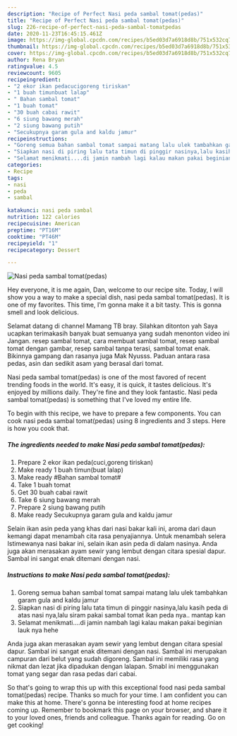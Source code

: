 ```yaml
---
description: "Recipe of Perfect Nasi peda sambal tomat(pedas)"
title: "Recipe of Perfect Nasi peda sambal tomat(pedas)"
slug: 226-recipe-of-perfect-nasi-peda-sambal-tomatpedas
date: 2020-11-23T16:45:15.461Z
image: https://img-global.cpcdn.com/recipes/b5ed03d7a6918d8b/751x532cq70/nasi-peda-sambal-tomatpedas-foto-resep-utama.jpg
thumbnail: https://img-global.cpcdn.com/recipes/b5ed03d7a6918d8b/751x532cq70/nasi-peda-sambal-tomatpedas-foto-resep-utama.jpg
cover: https://img-global.cpcdn.com/recipes/b5ed03d7a6918d8b/751x532cq70/nasi-peda-sambal-tomatpedas-foto-resep-utama.jpg
author: Rena Bryan
ratingvalue: 4.5
reviewcount: 9605
recipeingredient:
- "2 ekor ikan pedacucigoreng tiriskan"
- "1 buah timunbuat lalap"
- " Bahan sambal tomat"
- "1 buah tomat"
- "30 buah cabai rawit"
- "6 siung bawang merah"
- "2 siung bawang putih"
- "Secukupnya garam gula and kaldu jamur"
recipeinstructions:
- "Goreng semua bahan sambal tomat sampai matang lalu ulek tambahkan garam gula and kaldu jamur"
- "Siapkan nasi di piring lalu tata timun di pinggir nasinya,lalu kasih peda di atas nasi nya,lalu siram pakai sambal tomat ikan peda nya.. mantap kan"
- "Selamat menikmati....di jamin nambah lagi kalau makan pakai beginian lauk nya hehe"
categories:
- Recipe
tags:
- nasi
- peda
- sambal

katakunci: nasi peda sambal 
nutrition: 122 calories
recipecuisine: American
preptime: "PT16M"
cooktime: "PT46M"
recipeyield: "1"
recipecategory: Dessert

---
```



![Nasi peda sambal tomat(pedas)](https://img-global.cpcdn.com/recipes/b5ed03d7a6918d8b/751x532cq70/nasi-peda-sambal-tomatpedas-foto-resep-utama.jpg)

Hey everyone, it is me again, Dan, welcome to our recipe site. Today, I will show you a way to make a special dish, nasi peda sambal tomat(pedas). It is one of my favorites. This time, I'm gonna make it a bit tasty. This is gonna smell and look delicious.

Selamat datang di channel Mamang TB bray. Silahkan ditonton yah Saya ucapkan terimakasih banyak buat semuanya yang sudah menonton video ini Jangan. resep sambal tomat, cara membuat sambal tomat, resep sambal tomat dengan gambar, resep sambal tanpa terasi, sambal tomat enak. Bikinnya gampang dan rasanya juga Mak Nyusss. Paduan antara rasa pedas, asin dan sedikit asam yang berasal dari tomat.

Nasi peda sambal tomat(pedas) is one of the most favored of recent trending foods in the world. It's easy, it is quick, it tastes delicious. It's enjoyed by millions daily. They're fine and they look fantastic. Nasi peda sambal tomat(pedas) is something that I've loved my entire life.


To begin with this recipe, we have to prepare a few components. You can cook nasi peda sambal tomat(pedas) using 8 ingredients and 3 steps. Here is how you cook that.

<!--inarticleads1-->

##### The ingredients needed to make Nasi peda sambal tomat(pedas):

1. Prepare 2 ekor ikan peda(cuci,goreng tiriskan)
1. Make ready 1 buah timun(buat lalap)
1. Make ready  #Bahan sambal tomat#
1. Take 1 buah tomat
1. Get 30 buah cabai rawit
1. Take 6 siung bawang merah
1. Prepare 2 siung bawang putih
1. Make ready Secukupnya garam gula and kaldu jamur


Selain ikan asin peda yang khas dari nasi bakar kali ini, aroma dari daun kemangi dapat menambah cita rasa penyajiannya. Untuk menambah selera Istimewanya nasi bakar ini, selain ikan asin peda di dalam nasinya. Anda juga akan merasakan ayam sewir yang lembut dengan citara spesial dapur. Sambal ini sangat enak ditemani dengan nasi. 

<!--inarticleads2-->

##### Instructions to make Nasi peda sambal tomat(pedas):

1. Goreng semua bahan sambal tomat sampai matang lalu ulek tambahkan garam gula and kaldu jamur
1. Siapkan nasi di piring lalu tata timun di pinggir nasinya,lalu kasih peda di atas nasi nya,lalu siram pakai sambal tomat ikan peda nya.. mantap kan
1. Selamat menikmati....di jamin nambah lagi kalau makan pakai beginian lauk nya hehe


Anda juga akan merasakan ayam sewir yang lembut dengan citara spesial dapur. Sambal ini sangat enak ditemani dengan nasi. Sambal ini merupakan campuran dari belut yang sudah digoreng. Sambal ini memiliki rasa yang nikmat dan lezat jika dipadukan dengan lalapan. Smabl ini menggunakan tomat yang segar dan rasa pedas dari cabai. 

So that's going to wrap this up with this exceptional food nasi peda sambal tomat(pedas) recipe. Thanks so much for your time. I am confident you can make this at home. There's gonna be interesting food at home recipes coming up. Remember to bookmark this page on your browser, and share it to your loved ones, friends and colleague. Thanks again for reading. Go on get cooking!
